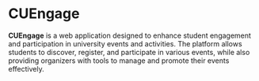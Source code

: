 # CUEngage

**CUEngage** is a web application designed to enhance student engagement and participation in university
events and activities. The platform allows students to discover, register, and participate in various events,
while also providing organizers with tools to manage and promote their events effectively.

